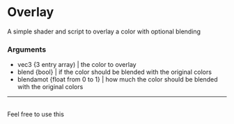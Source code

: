 # Overlay
A simple shader and script to overlay a color with optional blending
### Arguments
- vec3      {3 entry array)     | the color to overlay
- blend     {bool}              | if the color should be blended with the original colors
- blendamot {float from 0 to 1} | how much the color should be blended with the original colors

<hr>
<br>
Feel free to use this

